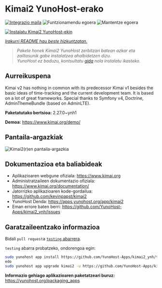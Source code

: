 <!--
Ohart ongi: README hau automatikoki sortu da <https://github.com/YunoHost/apps/tree/master/tools/readme_generator>ri esker
EZ editatu eskuz.
-->

# Kimai2 YunoHost-erako

[![Integrazio maila](https://apps.yunohost.org/badge/integration/kimai2)](https://ci-apps.yunohost.org/ci/apps/kimai2/)
![Funtzionamendu egoera](https://apps.yunohost.org/badge/state/kimai2)
![Mantentze egoera](https://apps.yunohost.org/badge/maintained/kimai2)

[![Instalatu Kimai2 YunoHost-ekin](https://install-app.yunohost.org/install-with-yunohost.svg)](https://install-app.yunohost.org/?app=kimai2)

*[Irakurri README hau beste hizkuntzatan.](./ALL_README.md)*

> *Pakete honek Kimai2 YunoHost zerbitzari batean azkar eta zailtasunik gabe instalatzea ahalbidetzen dizu.*  
> *YunoHost ez baduzu, kontsultatu [gida](https://yunohost.org/install) nola instalatu ikasteko.*

## Aurreikuspena

Kimai v2 has nothing in common with its predecessor Kimai v1 besides the basic ideas of time-tracking and the current development team. It is based on a lot of great frameworks. Special thanks to Symfony v4, Doctrine, AdminThemeBundle (based on AdminLTE).


**Paketatutako bertsioa:** 2.27.0~ynh1

**Demoa:** <https://www.kimai.org/demo/>

## Pantaila-argazkiak

![Kimai2(r)en pantaila-argazkia](./doc/screenshots/screenshot1.png)

## Dokumentazioa eta baliabideak

- Aplikazioaren webgune ofiziala: <https://www.kimai.org>
- Administratzaileen dokumentazio ofiziala: <https://www.kimai.org/documentation/>
- Jatorrizko aplikazioaren kode-gordailua: <https://github.com/kevinpapst/kimai2>
- YunoHost Denda: <https://apps.yunohost.org/app/kimai2>
- Eman errore baten berri: <https://github.com/YunoHost-Apps/kimai2_ynh/issues>

## Garatzaileentzako informazioa

Bidali `pull request`a [`testing` abarrera](https://github.com/YunoHost-Apps/kimai2_ynh/tree/testing).

`testing` abarra probatzeko, ondorengoa egin:

```bash
sudo yunohost app install https://github.com/YunoHost-Apps/kimai2_ynh/tree/testing --debug
edo
sudo yunohost app upgrade kimai2 -u https://github.com/YunoHost-Apps/kimai2_ynh/tree/testing --debug
```

**Informazio gehiago aplikazioaren paketatzeari buruz:** <https://yunohost.org/packaging_apps>
